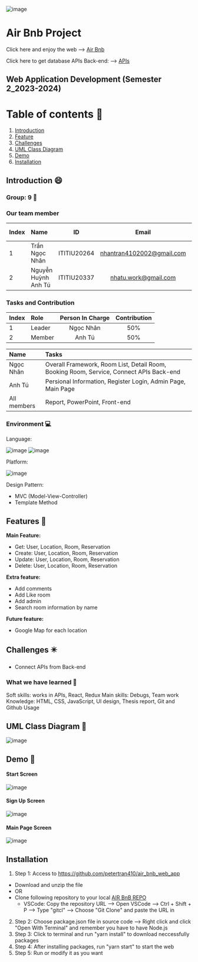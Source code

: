 ![image](https://github.com/petertran410/air_bnb_web_app/blob/main/public/imgs/airbnb.png?raw=true)

# Air Bnb Project

Click here and enjoy the web --> <a href="https://tranngocnhan-airbnb.netlify.app/" target="_blank">Air Bnb</a>

Click here to get database APIs Back-end: --> <a href="https://github.com/petertran410/air_bnb_be_web_app" target="_blank">APIs</a>

## Web Application Development (Semester 2_2023-2024)

# Table of contents :round_pushpin:

1. [Introduction](#introduction)
2. [Feature](#features)
3. [Challenges](#challenges)
4. [UML Class Diagram](#uml)
5. [Demo](#demo)
6. [Installation](#installation)

## Introduction <a name="introduction"></a> :smile:

### Group: 9 :star_struck:

### Our team member

| Index | Name                    |     ID      |               Email                | Github account |
| :---- | :---------------------- | :---------: | :--------------------------------: | :------------- |
| 1     | Trần Ngọc Nhân          | ITITIU20264 |     nhantran4102002@gmail.com      | petertran410   |
| 2     | Nguyễn Huỳnh Anh Tú     | ITITIU20337 |     nhatu.work@gmail.com           | nhatuwork      |

### Tasks and Contribution

| Index | Role   | Person In Charge | Contribution |
| :---- | :----- | :--------------: | :----------: |
| 1     | Leader |    Ngọc Nhân     |     50%      |
| 2     | Member |    Anh Tú        |     50%      |

| Name        | Tasks                                                                                   |
| :---------- | :-----------------------------------------------------------------------------          |
| Ngọc Nhân   | Overall Framework, Room List, Detail Room, Booking Room, Service, Connect APIs Back-end |
| Anh Tú      | Persional Information, Register Login, Admin Page, Main Page                            |
| All members | Report, PowerPoint, Front-end                                                           |

### Environment :computer:

Language:

![image](https://img.shields.io/badge/HTML5-E34F26?style=for-the-badge&logo=html5&logoColor=white)
![image](https://img.shields.io/badge/JavaScript-F7DF1E?style=for-the-badge&logo=javascript&logoColor=black)

Platform:

![image](https://img.shields.io/badge/Visual_Studio_Code-0078D4?style=for-the-badge&logo=visual%20studio%20code&logoColor=white)

Design Pattern:

- MVC (Model-View-Controller)
- Template Method

## Features <a name="features"></a> :star2:

**Main Feature:**

- Get: User, Location, Room, Reservation
- Create: User, Location, Room, Reservation
- Update: User, Location, Room, Reservation
- Delete: User, Location, Room, Reservation

**Extra feature:**

- Add comments
- Add Like room
- Add admin
- Search room information by name

**Future feature:**

- Google Map for each location

## Challenges <a name="challenges"></a> ✴️

- Connect APIs from Back-end

### What we have learned :pencil:

Soft skills: works in APIs, React, Redux
Main skills: Debugs, Team work  
Knowledge: HTML, CSS, JavaScript, UI design, Thesis report, Git and Github Usage

## UML Class Diagram <a name="uml"></a> 📄

![image](https://github.com/petertran410/air_bnb_web_app/blob/main/public/imgs/ClassDiagram.png?raw=true)

## Demo <a name="demo"></a> 🤖

#### Start Screen

![image](https://github.com/petertran410/air_bnb_web_app/blob/main/public/imgs/demo-1.png?raw=true)

#### Sign Up Screen

![image](https://github.com/petertran410/air_bnb_web_app/blob/main/public/imgs/demo-2.png?raw=true)

#### Main Page Screen

![image](https://github.com/petertran410/air_bnb_web_app/blob/main/public/imgs/demo-3.png?raw=true)



## Installation <a name="installation"></a>

1. Step 1: Access to https://github.com/petertran410/air_bnb_web_app

- Download and unzip the file
- OR
- Clone following repository to your local [AIR BnB REPO](https://github.com/petertran410/air_bnb_web_app.git)
  - VSCode: Copy the repository URL --> Open VSCode --> Ctrl + Shift + P --> Type "gitcl" --> Choose "Git Clone" and paste the URL in

2. Step 2: Choose package.json file in source code --> Right click and click "Open With Terminal" and remember you have to have Node.js
3. Step 3: Click to terminal and run "yarn install" to download neccessfully packages
4. Step 4: After installing packages, run "yarn start" to start the web
5. Step 5: Run or modify it as you want


